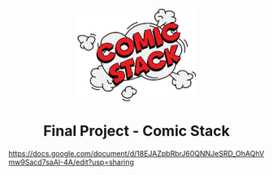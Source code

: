 
<p align="center">
  <img width="233" height="182" src="/ComicStack.png">
</p>
<h1 align="center">
    Final Project - Comic Stack
</h1>

https://docs.google.com/document/d/18EJAZpbRbrJ60QNNJeSRD_OhAQhVmw9Sacd7saAI-4A/edit?usp=sharing
